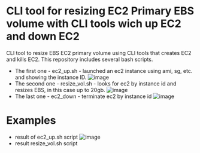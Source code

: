 # CLI tool for resizing EC2 Primary EBS volume with CLI tools wich up EC2 and down EC2
CLI tool to resize EBS EC2 primary volume using CLI tools that creates EC2 and kills EC2. 
This repository includes several bash scripts. 

- The first one - ec2_up.sh - launched an ec2 instance using ami, sg, etc. and showing the instance ID.
![image](https://user-images.githubusercontent.com/58728445/171665727-3c8d4f6b-8c1f-4d61-9708-c2d971025021.png)
- The second one - resize_vol.sh - looks for ec2 by instance id and resizes EBS, in this case up to 20gb.
![image](https://user-images.githubusercontent.com/58728445/171678581-b35132b9-3110-479a-bfb6-acbdad2c8142.png)
- The last one - ec2_down - terminate ec2 by instance id
![image](https://user-images.githubusercontent.com/58728445/171679204-05d2cc49-9a3e-456c-a7c8-e4f8940f196a.png)

# Examples
- result of ec2_up.sh  script
![image](https://user-images.githubusercontent.com/58728445/171681727-4b514f00-9efd-4871-a801-091db3fac4df.png)
- result resize_vol.sh script


